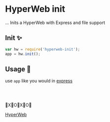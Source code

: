 # HyperWeb init

... Inits a HyperWeb with Express and file support


Init ✨
-------

```js
var hw = require('hyperweb-init');
app = hw.init();
```

Usage 🐙
---------

use `app` like you would in [express](http://expressjs.com/en/starter/basic-routing.html)


<br>
<br>

🌹X🌹O🌹X🌹O🌹

[HyperWeb](http://hyperweb.space/)
